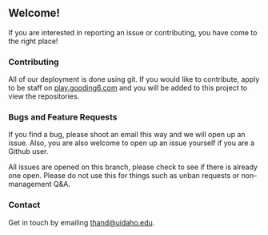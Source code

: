 ## Welcome!

If you are interested in reporting an issue or contributing, you have come to the right place! 

### Contributing

All of our deployment is done using git. If you would like to contribute, apply to be staff on [play.gooding6.com](https://play.gooding6.com/contact.html) and you will be added to this project to view the repositories.

### Bugs and Feature Requests

If you find a bug, please shoot an email this way and we will open up an issue. Also, you are also welcome to open up an issue yourself if you are a Github user.

All issues are opened on this branch, please check to see if there is already one open. Please do not use this for things such as unban requests or non-management Q&A.

### Contact

Get in touch by emailing [thand@uidaho.edu](mailto:thand@uidaho.edu).
